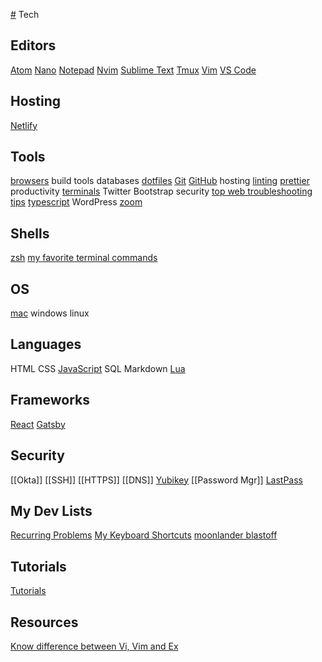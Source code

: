 [#](#.md) Tech

## Editors
[Atom](./editors/atom.md)
[Nano](./editors/nano.md)
[Notepad](./editors/notepad.md)
[Nvim](./editors/nvim.md)
[Sublime Text](./editors/sublime-text.md)
[Tmux](./editors/tmux.md)
[Vim](./editors/vim.md)
[VS Code](./editors/vs-code.md)

## Hosting
[Netlify](./hosting/netlify.md)

## Tools
[browsers](/tech/tools/browsers/index.md)
build tools
databases
[dotfiles](/tools/dotfiles.md)
[Git](./tools/git.md)
[GitHub](./tools/github.md)
hosting
[linting](./tools/linting/index.md)
[prettier](./tools/prettier.md)
productivity
[terminals](/tech/tools/terminals/index.md)
Twitter Bootstrap
security
[top web troubleshooting tips](./top-web-troubleshooting-tips.md)
[typescript](./tools/typescript.md)
WordPress
[zoom](./tools/zoom.md)

## Shells
[zsh](./shells/zsh.md)
[my favorite terminal commands](./shells/my-favorite-terminal-commands.md) 

## OS
[mac](./os/index.md)
windows
linux

## Languages
HTML
CSS
[JavaScript](./languages/javascript.md)
SQL
Markdown
[Lua](Lua)

## Frameworks
[React](./frameworks/React.md)
[Gatsby](./frameworks/gatsby.md)

## Security
[[Okta]]
[[SSH]]
[[HTTPS]]
[[DNS]]
[Yubikey](./security/yubikey.md)
[[Password Mgr]]
[LastPass](./security/lastpass.md)

## My Dev Lists
[Recurring Problems](./my-dev-lists/recurring-problems.md)
[My Keyboard Shortcuts](my-keyboard-shortcuts/index.md)
[moonlander blastoff](moonlander-blastoff/index.md)
## Tutorials
[Tutorials](./tutorials/index.md)

## Resources
[Know difference between Vi, Vim and Ex](./editors/vi.md)
